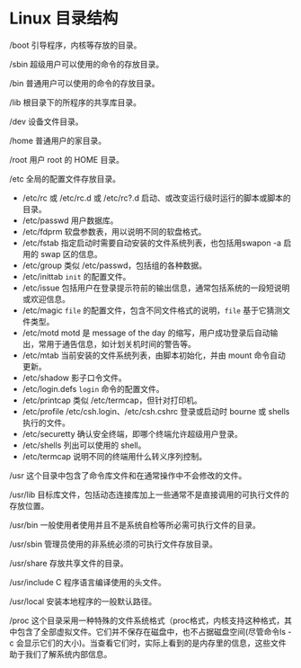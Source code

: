 # Linux 目录结构

/boot 引导程序，内核等存放的目录。

/sbin 超级用户可以使用的命令的存放目录。

/bin 普通用户可以使用的命令的存放目录。

/lib 根目录下的所程序的共享库目录。

/dev 设备文件目录。

/home 普通用户的家目录。

/root 用户 root 的 HOME 目录。

/etc 全局的配置文件存放目录。
* /etc/rc 或 /etc/rc.d 或 /etc/rc?.d 启动、或改变运行级时运行的脚本或脚本的目录。
* /etc/passwd 用户数据库。
* /etc/fdprm 软盘参数表，用以说明不同的软盘格式。
* /etc/fstab 指定启动时需要自动安装的文件系统列表，也包括用swapon -a 启用的 swap 区的信息。
* /etc/group 类似 /etc/passwd，包括组的各种数据。
* /etc/inittab `init` 的配置文件。
* /etc/issue 包括用户在登录提示符前的输出信息，通常包括系统的一段短说明或欢迎信息。
* /etc/magic `file` 的配置文件，包含不同文件格式的说明，`file` 基于它猜测文件类型。
* /etc/motd motd 是 message of the day 的缩写，用户成功登录后自动输出，常用于通告信息，如计划关机时间的警告等。
* /etc/mtab 当前安装的文件系统列表，由脚本初始化，并由 mount 命令自动更新。
* /etc/shadow 影子口令文件。
* /etc/login.defs `login` 命令的配置文件。
* /etc/printcap 类似 /etc/termcap，但针对打印机。
* /etc/profile /etc/csh.login、/etc/csh.cshrc 登录或启动时 bourne 或 shells 执行的文件。
* /etc/securetty 确认安全终端，即哪个终端允许超级用户登录。
* /etc/shells 列出可以使用的 shell。
* /etc/termcap 说明不同的终端用什么转义序列控制。

/usr 这个目录中包含了命令库文件和在通常操作中不会修改的文件。

/usr/lib 目标库文件，包括动态连接库加上一些通常不是直接调用的可执行文件的存放位置。

/usr/bin 一般使用者使用并且不是系统自检等所必需可执行文件的目录。

/usr/sbin 管理员使用的非系统必须的可执行文件存放目录。

/usr/share 存放共享文件的目录。

/usr/include C 程序语言编译使用的头文件。

/usr/local 安装本地程序的一般默认路径。

/proc 这个目录采用一种特殊的文件系统格式（proc格式，内核支持这种格式，其中包含了全部虚拟文件。它们并不保存在磁盘中，也不占据磁盘空间(尽管命令ls -c 会显示它们的大小)。当查看它们时，实际上看到的是内存里的信息，这些文件助于我们了解系统内部信息。
